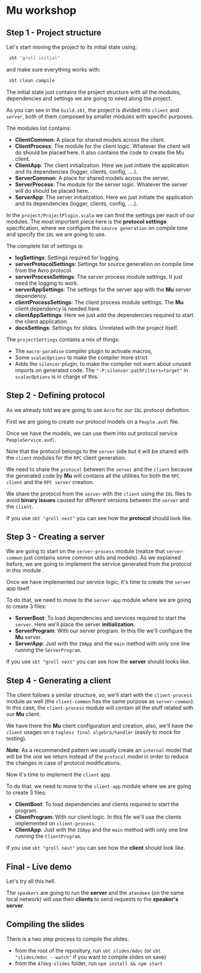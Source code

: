 # Mu workshop

## Step 1 - Project structure

Let's start moving the project to its initial state using:
 
```bash
 sbt "groll initial"
```

and make sure everything works with:

```bash
 sbt clean compile
```

The initial state just contains the project structure with all the modules, 
dependencies and settings we are going to need along the project.

As you can see in the `build.sbt`, the project is divided into `client` and `server`, 
both of them composed by smaller modules with specific purposes.

The modules list contains:
 - **ClientCommon**: A place for shared models across the client.
 - **ClientProcess**: The module for the client logic. Whatever the client will do should be placed here. It also contains the code to create the Mu client.
 - **ClientApp**: The client initialization. Here we just initiate the application and its dependencies (logger, clients, config, ....).
 - **ServerCommon**: A place for shared models across the server.
 - **ServerProcess**: The module for the server logic. Whatever the server will do should be placed here.
 - **ServerApp**: The server initialization. Here we just initiate the application and its dependencies (logger, clients, config, ....).

In the `project/ProjectPlugin.scala` we can find the settings per each of our modules.
The most important piece here is the **protocol settings** specification,
where we configure the `source generation` on compile time and specify the `IDL` we are going to use.

The complete list of settings is:
 - **logSettings**: Settings required for logging.
 - **serverProtocolSettings**: Settings for source generation on compile time from the Avro protocol.
 - **serverProcessSettings**: The server process module settings. It just need the logging to work.
 - **serverAppSettings**: The settings for the server app with the **Mu** server dependency.
 - **clientProcessSettings**: The client process module settings. The **Mu** client dependency is needed here.
 - **clientAppSettings**: Here we just add the dependencies required to start the client application.
 - **docsSettings**: Settings for slides. Unrelated with the project itself.

The `projectSettings` contains a mix of things:

- The `macro-paradise` compiler plugin to activate macros,
- Some `scalacOptions` to make the compiler more strict
- Adds the `silencer` plugin, to make the compiler not warn about unused imports on generated code. The `"-P:silencer:pathFilters=target"` in `scalacOptions` is in charge of this.

## Step 2 - Defining protocol

As we already told we are going to use `Avro` for our `IDL` protocol definition.

First we are going to create our protocol models on a `People.avdl` file.

Once we have the models, we can use them into out protocol service `PeopleService.avdl`.

Note that the protocol belongs to the `server` side but it will be shared with the `client` modules for the `RPC` client generation.

We need to share the `protocol` between the `server` and the `client` because the generated code by **Mu** 
will contains all the utilities for both the `RPC client` and the `RPC server` creation.

We share the protocol from the `server` with the `client` using the `IDL` files
to avoid **binary issues** caused for different versions between the `server` and the `client`.

If you use `sbt "groll next"` you can see how the **protocol** should look like.

## Step 3 - Creating a server

We are going to start on the `server-process` module (realize that `server-common` just contains some common utils and models).
As we explained before, we are going to implement the service generated from the protocol in this module .

Once we have implemented our service logic, it's time to create the `server` app itself.

To do that, we need to move to the `server-app` module where we are going to create 3 files:

 - **ServerBoot**: To load dependencies and services required to start the `server`. Here we'll place the server **initialization**.
 - **ServerProgram**: With our server program. In this file we'll configure the **Mu** server.
 - **ServerApp**: Just with the `IOApp` and the `main` method with only one line running the `ServerProgram`.

If you use `sbt "groll next"` you can see how the **server** should looks like.

## Step 4 - Generating a client

The client follows a similar structure, so, 
we'll start with the `client-process` module as well (the `client-common` has the same purpose as `server-common`).
In this case, the `client-process` module will contain all the stuff related with our **Mu** client.

We have there the **Mu** client configuration and creation, also, 
we'll have the `client` usages on a `tagless final algebra/handler` (easily to mock for testing).

***Note***: As a recommended pattern we usually create an `internal` model
 that will be the one we return instead of the `protocol` model in order to reduce the changes in case of protocol modifications.

Now it's time to implement the `client` app.

To do that, we need to move to the `client-app` module where we are going to create 3 files:

 - **ClientBoot**: To load dependencies and clients required to start the program.
 - **ClientProgram**: With our client logic. In this file we'll use the clients implemented on `client-process`.
 - **ClientApp**: Just with the `IOApp` and the `main` method with only one line running the `ClientProgram`.

If you use `sbt "groll next"` you can see how the **client** should look like.

## Final - Live demo

Let's try all this hell.

The `speakers` are going to run the **server** and 
the `atendees` (on the same local network) will use their **clients** to send requests to the **speaker's server**.


## Compiling the slides

There is a two step process to compile the slides.
- from the root of the repository, run `sbt slides/mdoc` (or `sbt "slides/mdoc --watch"` if you want to compile slides on save)
- from the `47deg-slides` folder, run `npm install && npm start`
